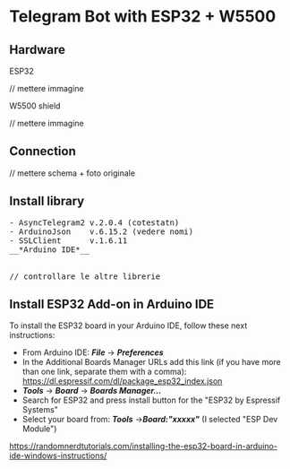 # Telegram Bot with ESP32 + W5500

## Hardware
ESP32

// mettere immagine

W5500 shield

// mettere immagine

## Connection

// mettere schema + foto originale

## Install library
<pre>
- AsyncTelegram2 v.2.0.4 (cotestatn)
- ArduinoJson    v.6.15.2 (vedere nomi)
- SSLClient      v.1.6.11
__*Arduino IDE*__


// controllare le altre librerie
</pre>
## Install ESP32 Add-on in Arduino IDE
To install the ESP32 board in your Arduino IDE, follow these next instructions:
- From Arduino IDE: __*File*__ -> __*Preferences*__
- In the Additional Boards Manager URLs add this link (if you have more than one link, separate them with a comma):
  https://dl.espressif.com/dl/package_esp32_index.json
- __*Tools*__ -> __*Board*__ -> __*Boards Manager…*__
- Search for ESP32 and press install button for the "ESP32 by Espressif Systems"
- Select your board from: __*Tools*__ ->__*Board:"xxxxx"*__ (I selected "ESP Dev Module")
  
https://randomnerdtutorials.com/installing-the-esp32-board-in-arduino-ide-windows-instructions/
